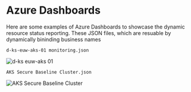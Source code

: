 # Azure Dashboards

Here are some examples of Azure Dashboards to showcase the dynamic resource status reporting. These JSON files, which are resuable by dynamically bininding business names

`d-ks-euw-aks-01 monitoring.json`

![d-ks euw-aks 01](d-ks-euw-aks-01-monitoring.png)

`AKS Secure Baseline Cluster.json`

![AKS Secure Baseline Cluster](aks-secure-baseline-cluster.png)
